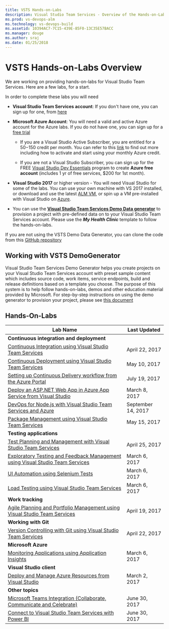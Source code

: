 ```yaml
---
title: VSTS Hands-on-Labs
description: Visual Studio Team Services - Overview of the Hands-on-Labs
ms.prod: vs-devops-alm
ms.technology: vs-devops-build
ms.assetid: 10394AC7-7C15-439E-85F0-13C35E57BACC 
ms.manager: douge
ms.author: sraj 
ms.date: 01/25/2018
---
```


#  VSTS Hands-on-Labs Overview

We are working on providing hands-on-labs for Visual Studio Team Services. Here are a few labs, for a start.

In order to complete these labs you will need

- **Visual Studio Team Services account**: If you don't have one, you can sign up for one, from <a href="https://www.visualstudio.com/">here</a>

- **Microsoft Azure Account**: You will need a valid and active Azure account for the Azure labs. If you do not have one, you can sign up for a [free trial ](https://azure.microsoft.com/en-us/free/)

    - If you are a Visual Studio Active Subscriber, you are entitled for a $50-$150 credit per month. You can refer to this [link](https://azure.microsoft.com/en-us/pricing/member-offers/msdn-benefits-details/) to find out more including how to activate and start using your monthly Azure credit.

    - If you are not a Visual Studio Subscriber, you can sign up for the FREE [Visual Studio Dev Essentials](https://www.visualstudio.com/dev-essentials/) program to create **Azure free account** (includes 1 yr of free services, $200 for 1st month).

- **Visual Studio 2017** or higher version - You will need Visual Studio for some of the labs. You can use your own machine with VS 2017 installed, or download and use the latest [ALM VM](../tfs/readme.md),  or spin up a VM pre-installed with Visual Studio on [Azure](https://portal.azure.com).

- You can use the **[Visual Studio Team Services Demo Data generator](https://vstsdemogenerator.azurewebsites.net)** to provision a project with pre-defined data on to your Visual Studio Team Services account. Please use the ***My Health Clinic*** template to follow the hands-on-labs.

If you are not using the VSTS Demo Data Generator, you can clone the code from this [GitHub repository](https://github.com/Microsoft/myhealthclinic2017)

## Working with VSTS DemoGenerator

Visual Studio Team Services Demo Generator helps you create projects on your Visual Studio Team Services account with preset sample content which includes source code, work items, service endpoints, build and release definitions based on a template you choose. The purpose of this system is to help follow hands-on-labs, demos and other education material provided by Microsoft. For step-by-step instructions on using the demo generator to provision your project, please see [this document](VSTSDemoGenerator/readme.md)

## Hands-On-Labs

<table width="100%">
   <thead>
      <tr>
         <th width="75%"><b>Lab Name</b></th>
         <th><b>Last Updated</b></th>
      </tr>
   </thead>
   <tr>
      <td><b>Continuous integration and deployment</b></td>
      <td></td>
   </tr>
   <tr>
      <td><a href="continuousintegration/readme.md">Continuous Integration using Visual Studio Team Services</a></td>
      <td>April 22, 2017</td>
   </tr>
   <tr>
      <td><a href="continuousdeployment/readme.md">Continuous Deployment using Visual Studio Team Services</a></td>
      <td>May 10, 2017</td>
   </tr>
   <tr>
      <td><a href="azurecd/readme.md">Setting up Continuous Delivery workflow from the Azure Portal</a></td>
      <td>July 19, 2017</td>
   </tr>
   <tr>
      <td><a href="appservice/readme.md">Deploy an ASP.NET Web App in Azure App Service from Visual Studio</a></td>
      <td>March 8, 2017</td>
   </tr>
   <tr>
      <td><a href="nodejs/readme.md">DevOps for Node.js with Visual Studio Team Services and Azure</a></td>
      <td>September 14, 2017</td>
   </tr>
   <tr>
      <td><a href="packagemanagement/readme.md">Package Management using Visual Studio Team Services</a></td>
      <td>May 15, 2017</td>
   </tr>
   <tr>
      <td><b>Testing applications</b></td>
      <td></td>
   </tr>
   <tr>
      <td><a href="testmanagement/readme.md">Test Planning and Management with Visual Studio Team Services</a></td>
      <td>April 25, 2017</td>
   </tr>
   <tr>
      <td><a href="exploratorytesting/readme.md">Exploratory Testing and Feedback Management using Visual Studio Team Services</a></td>
      <td>March 6, 2017</td>
   </tr>
   <tr>
      <td><a href="selenium/readme.md">UI Automation using Selenium Tests</a></td>
      <td>March 6, 2017</td>
   </tr>
   <tr>
      <td><a href="load/readme.md">Load Testing using Visual Studio Team Services</a></td>
      <td>March 6, 2017</td>
   </tr>
   <tr>
      <td><b>Work tracking</b></td>
      <td></td>
   </tr>
   <tr>
      <td><a href="agile/readme.md">Agile Planning and Portfolio Management using Visual Studio Team Services</a></td>
      <td>April 19, 2017</td>
   </tr>
   <tr>
      <td><b>Working with Git</b></td>
      <td></td>
   </tr>
   <tr>
      <td><a href="git/readme.md">Version Controlling with Git using Visual Studio Team Services</a></td>
      <td>April 22, 2017</td>
   </tr>
   <tr>
      <td><b>Microsoft Azure</b></td>
      <td></td>
   </tr>
   <tr>
      <td><a href="monitor/readme.md">Monitoring Applications using Application Insights</a></td>
      <td>March 6, 2017</td>
   </tr>
   <tr>
      <td><b>Visual Studio client</b></td>
      <td></td>
   </tr>
   <tr>
      <td><a href="azureresource/readme.md">Deploy and Manage Azure Resources from Visual Studio</a></td>
      <td>March 2, 2017</td>
   </tr>
   <tr>
      <td><b>Other topics</b></td>
      <td></td>
   </tr>
   <tr>
      <td><a href="teams/readme.md">Microsoft Teams Integration (Collaborate, Communicate and Celebrate)</a></td>
      <td>June 30, 2017</td>
   </tr>
   <tr>
      <td><a href="powerbi/readme.md">Connect to Visual Studio Team Services with Power BI</a></td>
      <td>June 30, 2017</td>
   </tr>
</table>
